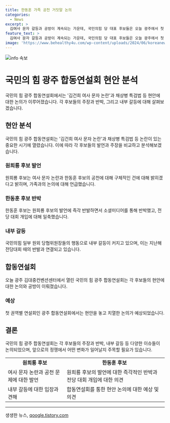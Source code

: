 ```yaml
---
title: 한동훈 가족 공천 거짓말 논의
categories:
  - News
excerpt: >
  김여사 문자 갈등과 공방이 계속되는 가운데, 국민의힘 당 대표 후보들은 오늘 광주에서 첫 합동연설회를 열 예정입니다. 원희룡 후보와 한동훈 후보 사이에서는 공천 논란과 김건희 여사 문자에 대한 비판과 반박이 계속되고 있습니다. 국민의힘 일부 원외 당협위원장들의 요구에 이어 한동훈 후보가 연설회를 취소하지 않겠다는 발언을 하며 내부 갈등이 심화되고 있는 상황입니다. 클릭을 유도하며 첫 권역별 연설회가 치열한 공방이 예상된다는 전망을 보도했습니다.
feature_text: >
  김여사 문자 갈등과 공방이 계속되는 가운데, 국민의힘 당 대표 후보들은 오늘 광주에서 첫 합동연설회를 열 예정입니다. 원희룡 후보와 한동훈 후보 사이에서는 공천 논란과 김건희 여사 문자에 대한 비판과 반박이 계속되고 있습니다. 국민의힘 일부 원외 당협위원장들의 요구에 이어 한동훈 후보가 연설회를 취소하지 않겠다는 발언을 하며 내부 갈등이 심화되고 있는 상황입니다. 클릭을 유도하며 첫 권역별 연설회가 치열한 공방이 예상된다는 전망을 보도했습니다.
image: 'https://www.behealthy4u.com/wp-content/uploads/2024/06/koreanews.jpg'
---
```


<p><img src="https://www.behealthy4u.com/wp-content/uploads/2024/06/koreanews.jpg" alt="info 속보" /></p>

<h1>국민의 힘 광주 합동연설회 현안 분석</h1>

<p data-ke-size="size16">국민의 힘 광주 합동연설회에서는 '김건희 여사 문자 논란'과 채상병 특검법 등 현안에 대한 논의가 이루어졌습니다. 각 후보들의 주장과 반박, 그리고 내부 갈등에 대해 살펴보겠습니다.</p>

<h2 data-ke-size="size26">현안 분석</h2>

<p data-ke-size="size16">국민의 힘 광주 합동연설회는 '김건희 여사 문자 논란'과 채상병 특검법 등 논란이 있는 중요한 시기에 열렸습니다. 이에 따라 각 후보들의 발언과 주장을 비교하고 분석해보겠습니다.</p>

<h3>원희룡 후보 발언</h3>

<p data-ke-size="size16">원희룡 후보는 여사 문자 논란과 한동훈 후보의 공천에 대해 구체적인 건에 대해 밝히겠다고 밝히며, 가족과의 논의에 대해 언급했습니다.</p>

<h3>한동훈 후보 반박</h3>

<p data-ke-size="size16">한동훈 후보는 원희룡 후보의 발언에 즉각 반발하면서 소셜미디어를 통해 반박했고, 전당 대회 개입에 대해 일축했습니다.</p>

<h3>내부 갈등</h3>

<p data-ke-size="size16">국민의힘 일부 원외 당협위원장들의 행동으로 내부 갈등이 커지고 있으며, 이는 지난해 전당대회 때의 반발과 연결되고 있습니다.</p>

<h2 data-ke-size="size26">합동연설회</h2>

<p data-ke-size="size16">오늘 광주 김대중컨벤션센터에서 열린 국민의 힘 광주 합동연설회는 각 후보들의 현안에 대한 논의와 공방이 이뤄졌습니다.</p>

<h3>예상</h3>

<p data-ke-size="size16">첫 권역별 연설회인 광주 합동연설회에서는 현안을 놓고 치열한 논의가 예상되었습니다.</p>

<h2 data-ke-size="size26">결론</h2>

<p data-ke-size="size16">국민의 힘 광주 합동연설회는 각 후보들의 주장과 반박, 내부 갈등 등 다양한 이슈들이 논의되었으며, 앞으로의 정쟁에서 어떤 변화가 일어날지 주목할 필요가 있습니다.</p>

<table>
<tbody>
<tr>
<td style="text-align: center; height: 17px;"><b>원희룡 후보</b></td>
<td style="text-align: center; height: 17px;"><b>한동훈 후보</b></td>
</tr>
<tr>
<td>여사 문자 논란과 공천 문제에 대한 발언</td>
<td>원희룡 후보의 발언에 대한 즉각적인 반박과 전당 대회 개입에 대한 의견</td>
</tr>
<tr>
<td>내부 갈등에 대한 입장과 견해</td>
<td>합동연설회를 통한 현안 논의에 대한 예상 및 의견</td>
</tr>
</tbody>
</table>

<hr>
생생한 뉴스, <a href="https://qoogle.tistory.com" rel="dofollow">qoogle.tistory.com</a>


